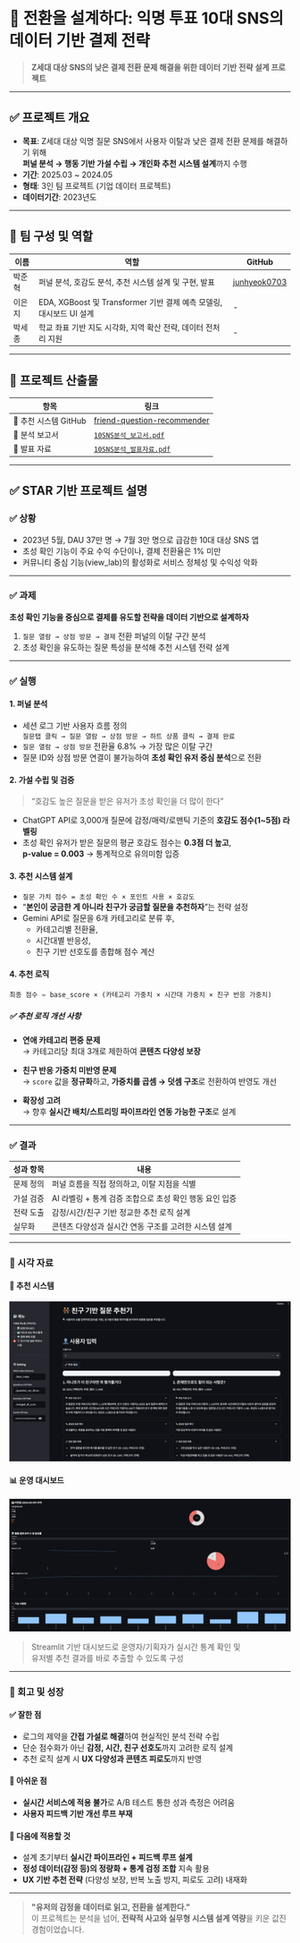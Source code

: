 # 🧠 전환을 설계하다: 익명 투표 10대 SNS의 데이터 기반 결제 전략

> **Z세대 대상 SNS의 낮은 결제 전환 문제 해결을 위한 데이터 기반 전략 설계 프로젝트**

---

## ✅ 프로젝트 개요

- **목표**: Z세대 대상 익명 질문 SNS에서 사용자 이탈과 낮은 결제 전환 문제를 해결하기 위해  
  **퍼널 분석 → 행동 기반 가설 수립 → 개인화 추천 시스템 설계**까지 수행
- **기간**: 2025.03 ~ 2024.05
- **형태**: 3인 팀 프로젝트 (기업 데이터 프로젝트)
- **데이터기간**: 2023년도

---

## 👥 팀 구성 및 역할

| 이름   | 역할                                                                | GitHub                                          |
| ------ | ------------------------------------------------------------------- | ----------------------------------------------- |
| 박준혁 | 퍼널 분석, 호감도 분석, 추천 시스템 설계 및 구현, 발표              | [junhyeok0703](https://github.com/junhyeok0703) |
| 이은지 | EDA, XGBoost 및 Transformer 기반 결제 예측 모델링, 대시보드 UI 설계 | -                                               |
| 박세종 | 학교 좌표 기반 지도 시각화, 지역 확산 전략, 데이터 전처리 지원      | -                                               |

---

## 📁 프로젝트 산출물

| 항목                  | 링크                                                                                       |
| --------------------- | ------------------------------------------------------------------------------------------ |
| 🔗 추천 시스템 GitHub | [friend-question-recommender](https://github.com/junhyeok0703/friend-question-recommender) |
| 📄 분석 보고서        | [`10SNS분석_보고서.pdf`](./10SNS분석_보고서.pdf)                                           |
| 📄 발표 자료          | [`10SNS분석_발표자료.pdf`](./10SNS분석_발표자료.pdf)                                       |

---

## ✅ STAR 기반 프로젝트 설명

### ✅ 상황

- 2023년 5월, DAU 37만 명 → 7월 3만 명으로 급감한 10대 대상 SNS 앱
- 초성 확인 기능이 주요 수익 수단이나, 결제 전환율은 1% 미만
- 커뮤니티 중심 기능(view_lab)의 활성화로 서비스 정체성 및 수익성 악화

---

### ✅ 과제

**초성 확인 기능을 중심으로 결제를 유도할 전략을 데이터 기반으로 설계하자**

1. `질문 열람 → 상점 방문 → 결제` 전환 퍼널의 이탈 구간 분석
2. 초성 확인을 유도하는 질문 특성을 분석해 추천 시스템 전략 설계

---

### ✅ 실행

#### 1. 퍼널 분석

- 세션 로그 기반 사용자 흐름 정의  
  `질문탭 클릭 → 질문 열람 → 상점 방문 → 하트 상품 클릭 → 결제 완료`
- `질문 열람 → 상점 방문` 전환율 6.8% → 가장 많은 이탈 구간
- 질문 ID와 상점 방문 연결이 불가능하여 **초성 확인 유저 중심 분석**으로 전환

#### 2. 가설 수립 및 검증

> “호감도 높은 질문을 받은 유저가 초성 확인을 더 많이 한다”

- ChatGPT API로 3,000개 질문에 감정/매력/로맨틱 기준의 **호감도 점수(1~5점) 라벨링**
- 초성 확인 유저가 받은 질문의 평균 호감도 점수는 **0.3점 더 높고**,  
  **p-value = 0.003** → 통계적으로 유의미함 입증

#### 3. 추천 시스템 설계

- `질문 가치 점수 = 초성 확인 수 × 포인트 사용 × 호감도`
- “**본인이 궁금한 게 아니라 친구가 궁금할 질문을 추천하자**”는 전략 설정
- Gemini API로 질문을 6개 카테고리로 분류 후,
  - 카테고리별 전환율,
  - 시간대별 반응성,
  - 친구 기반 선호도를 종합해 점수 계산

#### 4. 추천 로직

```python
최종 점수 = base_score × (카테고리 가중치 × 시간대 가중치 × 친구 반응 가중치)
```

##### ✅ 추천 로직 개선 사항

- **연애 카테고리 편중 문제**  
  → 카테고리당 최대 3개로 제한하여 **콘텐츠 다양성 보장**

- **친구 반응 가중치 미반영 문제**  
  → `score` 값을 **정규화**하고, **가중치를 곱셈 → 덧셈 구조**로 전환하여 반영도 개선

- **확장성 고려**  
  → 향후 **실시간 배치/스트리밍 파이프라인 연동 가능한 구조**로 설계

---

### ✅ 결과

| 성과 항목 | 내용                                                    |
| --------- | ------------------------------------------------------- |
| 문제 정의 | 퍼널 흐름을 직접 정의하고, 이탈 지점을 식별             |
| 가설 검증 | AI 라벨링 + 통계 검증 조합으로 초성 확인 행동 요인 입증 |
| 전략 도출 | 감정/시간/친구 기반 정교한 추천 로직 설계               |
| 실무화    | 콘텐츠 다양성과 실시간 연동 구조를 고려한 시스템 설계   |

---

### 📸 시각 자료

#### 🧭 추천 시스템

![추천 시스템](./추천시스템사진.png)

#### 📊 운영 대시보드

![대시보드](./대시보드사진.png)

> Streamlit 기반 대시보드로 운영자/기획자가 실시간 통계 확인 및  
> 유저별 추천 결과를 바로 추출할 수 있도록 구성

---

### 🧠 회고 및 성장

#### ✅ 잘한 점

- 로그의 제약을 **간접 가설로 해결**하여 현실적인 분석 전략 수립
- 단순 점수화가 아닌 **감정, 시간, 친구 선호도**까지 고려한 로직 설계
- 추천 로직 설계 시 **UX 다양성과 콘텐츠 피로도**까지 반영

#### 🧠 아쉬운 점

- **실시간 서비스에 적용 불가**로 A/B 테스트 통한 성과 측정은 어려움
- **사용자 피드백 기반 개선 루프 부재**

#### 🚀 다음에 적용할 것

- 설계 초기부터 **실시간 파이프라인 + 피드백 루프 설계**
- **정성 데이터(감정 등)의 정량화 + 통계 검정 조합** 지속 활용
- **UX 기반 추천 전략** (다양성 보장, 반복 노출 방지, 피로도 고려) 내재화

---

> **"유저의 감정을 데이터로 읽고, 전환을 설계한다."**  
> 이 프로젝트는 분석을 넘어, **전략적 사고와 실무형 시스템 설계 역량**을 키운 값진 경험이었습니다.
